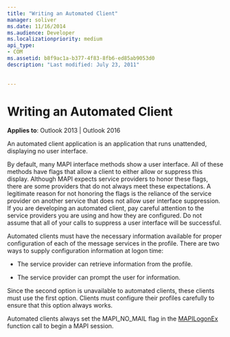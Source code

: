 ```yaml
---
title: "Writing an Automated Client"
manager: soliver
ms.date: 11/16/2014
ms.audience: Developer
ms.localizationpriority: medium
api_type:
- COM
ms.assetid: b8f9ac1a-b377-4f83-8fb6-ed85ab9053d0
description: "Last modified: July 23, 2011"
 
 
---
```


# Writing an Automated Client

  
  
**Applies to**: Outlook 2013 | Outlook 2016 
  
An automated client application is an application that runs unattended, displaying no user interface.
  
 By default, many MAPI interface methods show a user interface. All of these methods have flags that allow a client to either allow or suppress this display. Although MAPI expects service providers to honor these flags, there are some providers that do not always meet these expectations. A legitimate reason for not honoring the flags is the reliance of the service provider on another service that does not allow user interface suppression. If you are developing an automated client, pay careful attention to the service providers you are using and how they are configured. Do not assume that all of your calls to suppress a user interface will be successful. 
  
Automated clients must have the necessary information available for proper configuration of each of the message services in the profile. There are two ways to supply configuration information at logon time:
  
- The service provider can retrieve information from the profile.
    
- The service provider can prompt the user for information. 
    
Since the second option is unavailable to automated clients, these clients must use the first option. Clients must configure their profiles carefully to ensure that this option always works.
  
Automated clients always set the MAPI_NO_MAIL flag in the [MAPILogonEx](mapilogonex.md) function call to begin a MAPI session. 
  

